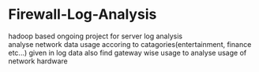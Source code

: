 # Firewall-Log-Analysis
hadoop based ongoing project for server log analysis  
analyse network data usage accoring to catagories(entertainment, finance etc...) given in log data
also find gateway wise usage to analyse usage of network hardware  
